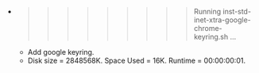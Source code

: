 * >>>>>>>>> Running inst-std-inet-xtra-google-chrome-keyring.sh ...
  * Add google keyring.
  * Disk size = 2848568K. Space Used = 16K. Runtime = 00:00:00:01.
